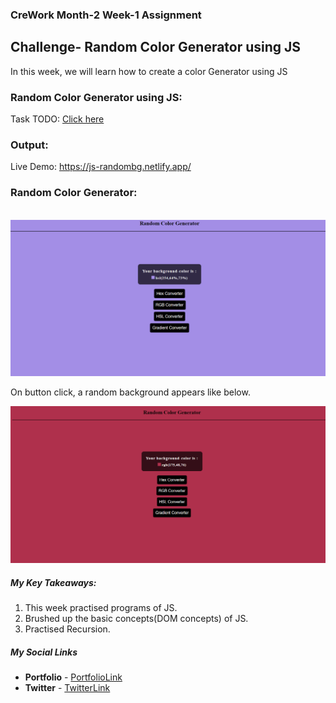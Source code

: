 ### CreWork Month-2 Week-1 Assignment

## Challenge- Random Color Generator using JS

In this week, we will learn how to create a color Generator using JS


### Random Color Generator using JS:

Task TODO: <a href="https://crework.notion.site/image/https%3A%2F%2Fs3-us-west-2.amazonaws.com%2Fsecure.notion-static.com%2F2d54c922-0b2d-4089-ab50-305b42aa13b7%2FUntitled.png?table=block&id=5b970059-427e-4626-b1d3-01109ebeb70b&spaceId=7bbc885c-1cc1-48ac-add6-6f28e3c48668&width=2000&userId=&cache=v2">Click here</a>

### Output:
Live Demo:  https://js-randombg.netlify.app/

### Random Color Generator:
<br/>

<img src="https://github.com/shanolhere/CreWork/blob/main/week-5/Random-color-generator/assets/image1.PNG" alt="Page">


On button click, a random background appears like below.

<img src="https://github.com/shanolhere/CreWork/blob/main/week-5/Random-color-generator/assets/image2.PNG" alt="Page">

<br/>



##### **My Key Takeaways:**
1. This week practised programs of JS.
2. Brushed up the basic concepts(DOM concepts) of JS.
3. Practised Recursion.


##### **My Social Links**

- **Portfolio**  - [PortfolioLink](https://sabiya.netlify.app/)
- **Twitter** - [TwitterLink](https://twitter.com/nerd_fswd)
